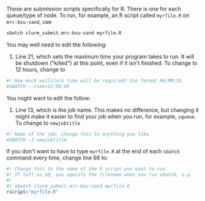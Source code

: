 These are submission scripts specifically for R. There is one for each queue/type of node. To run, for example, an R script called `myrfile.R` on `mrc-bsu-sand`, use

```sh
sbatch slurm_submit.mrc-bsu-sand myrfile.R
```

You may well need to edit the following:

1. Line 21, which sets the maximum time your program takes to run. It will be shutdown ("killed") at this point, even if it isn't finished. To change to 12 hours, change to

```sh
#! How much wallclock time will be required? Use format HH:MM:SS
#SBATCH --time=12:00:00
```

You might want to edit the follow:

1. Line 13, which is the job name. This makes no difference, but changing it might make it easier to find your job when you run, for example, `squeue`. To change to `newjobtitle`

```sh
#! Name of the job: change this to anything you like
#SBATCH -J newjobtitle
```


If you don't want to have to type `myrfile.R` at the end of each `sbatch` command every time, change line 66 to:

```sh
#! Change this to the name of the R script you want to run
#! If left as $@, you specify the filename when you run sbatch, e.g.
#!
#! sbatch slurm_submit.mrc-bsu-sand myrfile.R
rscript="myrfile.R"
```
